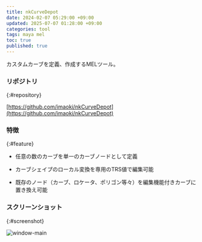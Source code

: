 ```yaml
---
title: nkCurveDepot
date: 2024-02-07 05:29:00 +09:00
updated: 2025-07-07 01:28:00 +09:00
categories: tool
tags: maya mel
toc: true
published: true
---
```

カスタムカーブを定義、作成するMELツール。

### リポジトリ
{:#repository}

[https://github.com/imaoki/nkCurveDepot](https://github.com/imaoki/nkCurveDepot)

### 特徴
{:#feature}

* 任意の数のカーブを単一のカーブノードとして定義

* カーブシェイプのローカル変換を専用のTRS値で編集可能

* 既存のノード（カーブ、ロケータ、ポリゴン等々）を編集機能付きカーブに置き換え可能

### スクリーンショット
{:#screenshot}

![window-main](/kb/assets/images/content/2025-02-19-nkcurvedepot/window-main.png)
